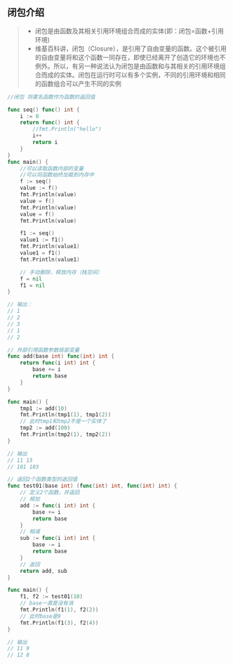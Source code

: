 ## 闭包介绍

> + 闭包是由函数及其相关引用环境组合而成的实体(即：闭包=函数+引用环境)
> + 维基百科讲，闭包（Closure），是引用了自由变量的函数。这个被引用的自由变量将和这个函数一同存在，即使已经离开了创造它的环境也不例外。所以，有另一种说法认为闭包是由函数和与其相关的引用环境组合而成的实体。闭包在运行时可以有多个实例，不同的引用环境和相同的函数组合可以产生不同的实例

```go
//闭包 将匿名函数作为函数的返回值

func seq() func() int {
	i := 0
	return func() int {
		//fmt.Println("hello")
		i++
		return i
	}
}
func main() {
	//可以读取函数内部的变量
	//可以将函数始终加载到内存中
	f := seq()
	value := f()
	fmt.Println(value)
	value = f()
	fmt.Println(value)
	value = f()
	fmt.Println(value)

	f1 := seq()
	value1 := f1()
	fmt.Println(value1)
	value1 = f1()
	fmt.Println(value1)

	// 手动删除，释放内存（栈空间）
	f = nil
	f1 = nil
}

// 输出：
// 1
// 2
// 3
// 1
// 2
```

```go
// 外部引用函数参数局部变量
func add(base int) func(int) int {
	return func(i int) int {
		base += i
		return base
	}
}

func main() {
	tmp1 := add(10)
	fmt.Println(tmp1(1), tmp1(2))
	// 此时tmp1和tmp2不是一个实体了
	tmp2 := add(100)
	fmt.Println(tmp2(1), tmp2(2))
}

// 输出
// 11 13
// 101 103
```

```go
// 返回2个函数类型的返回值
func test01(base int) (func(int) int, func(int) int) {
	// 定义2个函数，并返回
	// 相加
	add := func(i int) int {
		base += i
		return base
	}
	// 相减
	sub := func(i int) int {
		base -= i
		return base
	}
	// 返回
	return add, sub
}

func main() {
	f1, f2 := test01(10)
	// base一直是没有消
	fmt.Println(f1(1), f2(2))
	// 此时base是9
	fmt.Println(f1(3), f2(4))
}

// 输出
// 11 9
// 12 8
```